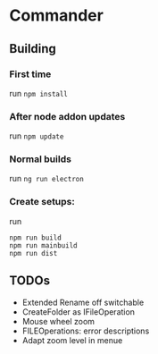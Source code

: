 # Commander
## Building
### First time
run ```npm install```

### After node addon updates
run ```npm update```

### Normal builds
run ```ng run electron```
### Create setups:
run 
```
npm run build
npm run mainbuild
npm run dist
```
## TODOs
* Extended Rename off switchable
* CreateFolder as IFileOperation
* Mouse wheel zoom
* FILEOperations: error descriptions
* Adapt zoom level in menue



